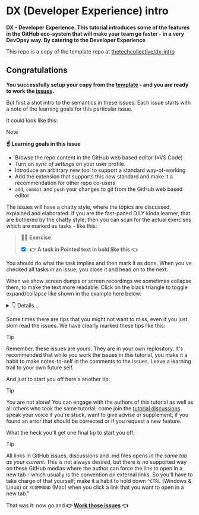 # DX (Developer Experience) intro

**DX - Developer Experience. This tutorial introduces some of the features in the GitHub eco-system that will make your team go faster - in a very DevOpsy way. By catering to the Developer Experience**

This repo is a copy of the template repo at [thetechcollective/dx-intro](https://github.com/thetechcollective/dx-intro/)

## Congratulations
 
**You successfully setup your copy from the [template](https://github.com/thetechcollective/dx-intro) - and you are ready to work the [issues](../../issues/).**

But first a shot intro to the semantics in these issues: Each issue starts with a note of the learning goals for this particular issue. 

It could look like this:

> [!NOTE]
> **☝️  Learning goals in this issue**
> - Browse the repo content in the GitHub web based editor (≈VS Code)
> - Turn on _sync of settings_ on your user profile. 
> - Introduce an arbitrary new tool to support a standard way-of-working
> - Add the extension that supports this new standard and make it a recommendation for other repo co-users
> - `add`, `commit` and `push` your changes to git from the GitHub web based editor

The issues will have a chatty style, where the topics are discussed, explained and elaborated. If you are the fast-paced D.I.Y kinda learner, that are bothered by the chatty style, then you can scan for the actual exercises which are marked as tasks - like this:

> 🏋️‍♀️ **Exercise**
> - [x] **👉 A task in Pointed text in bold like this 👈** 

You should do what the task implies and then mark it as done. When you've checked all tasks in an issue, you close it and head on to the next.

When we show screen dumps or screen recordings we sometimes collapse them, to make the text more readable: Click on the black triangle to toggle expand/collapse like shown in the example here below:

<details><summary>👇 Details...</summary>
<img width="300" alt="image" src="https://github.com/thetechcollective/dx-intro/assets/155492/b6efcbae-6455-4a00-9d52-b7cb736306e5">
<img width="300" alt="image" src="https://github.com/thetechcollective/dx-intro/assets/155492/ea23f493-9722-430f-8263-2bcd057d8883">
</details>

Some times there are tips that you might not want to miss, even if you just skim read the issues. We have clearly marked these tips like this:
 
> [!TIP]
> Remember, these issues are yours. They are in your own replository. It's recommended that while you work the issues in this tutorial, you make it a habit to make notes-to-self in the comments to the issues. Leave a learning trail to your own future self.

And just to start you off here's another tip:

> [!TIP]
> You are not alone! You can engage with the authors of this tutorial as well as all others who took the same tutorial; come join the [tutorial discussions](https://github.com/thetechcollective/dx-intro/discussions) speak your voice if you're stuck, want to give advise or supplement, if you found an error that should be corrected or if you request a new feature.

What the heck you'll get one final tip to start you off:

> [!TIP]
> All links in GitHub issues, discussions and .md files opens _in the same tab as your current._ This is not always desired, but there is no supported way on these GitHub medias where the author can force the link to open in a new tab - which usually is the convention on external links. So you'll have to take charge of that yourself; make it a habit to hold down `^CTRL` (Windows & Linux) or `⌘COMMAND` (Mac) when you click a link that you want to open in a new tab."


That was it: now go and **👉 [Work those issues](../../issues/) 👈**


